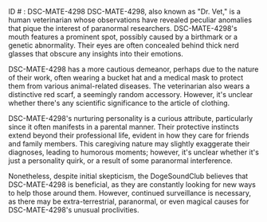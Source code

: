 ID # : DSC-MATE-4298
DSC-MATE-4298, also known as "Dr. Vet," is a human veterinarian whose observations have revealed peculiar anomalies that pique the interest of paranormal researchers. DSC-MATE-4298's mouth features a prominent spot, possibly caused by a birthmark or a genetic abnormality. Their eyes are often concealed behind thick nerd glasses that obscure any insights into their emotions.

DSC-MATE-4298 has a more cautious demeanor, perhaps due to the nature of their work, often wearing a bucket hat and a medical mask to protect them from various animal-related diseases. The veterinarian also wears a distinctive red scarf, a seemingly random accessory. However, it's unclear whether there's any scientific significance to the article of clothing.

DSC-MATE-4298's nurturing personality is a curious attribute, particularly since it often manifests in a parental manner. Their protective instincts extend beyond their professional life, evident in how they care for friends and family members. This caregiving nature may slightly exaggerate their diagnoses, leading to humorous moments; however, it's unclear whether it's just a personality quirk, or a result of some paranormal interference.

Nonetheless, despite initial skepticism, the DogeSoundClub believes that DSC-MATE-4298 is beneficial, as they are constantly looking for new ways to help those around them. However, continued surveillance is necessary, as there may be extra-terrestrial, paranormal, or even magical causes for DSC-MATE-4298's unusual proclivities.